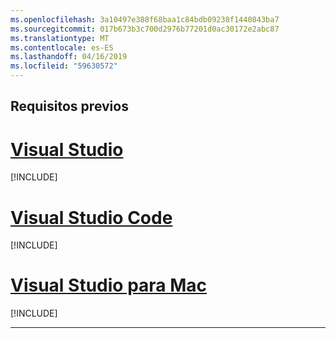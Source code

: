 ```yaml
---
ms.openlocfilehash: 3a10497e388f68baa1c84bdb09238f1440843ba7
ms.sourcegitcommit: 017b673b3c700d2976b77201d0ac30172e2abc87
ms.translationtype: MT
ms.contentlocale: es-ES
ms.lasthandoff: 04/16/2019
ms.locfileid: "59630572"
---
```

## <a name="prerequisites"></a>Requisitos previos

# <a name="visual-studiotabvisual-studio"></a>[Visual Studio](#tab/visual-studio)

[!INCLUDE[](~/includes/net-core-prereqs-vs-3.0.md)]

# <a name="visual-studio-codetabvisual-studio-code"></a>[Visual Studio Code](#tab/visual-studio-code)

[!INCLUDE[](~/includes/net-core-prereqs-vsc-3.0.md)]

# <a name="visual-studio-for-mactabvisual-studio-mac"></a>[Visual Studio para Mac](#tab/visual-studio-mac)

[!INCLUDE[](~/includes/net-core-prereqs-mac-3.0.md)]

---